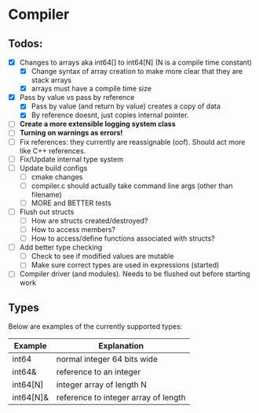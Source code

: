 # Compiler

## Todos:

- [X] Changes to arrays aka int64[] to int64[N] (N is a compile time constant)
    - [X] Change syntax of array creation to make more clear that they are stack arrays
    - [X] arrays must have a compile time size
- [X] Pass by value vs pass by reference
    - [X] Pass by value (and return by value) creates a copy of data
    - [X] By reference doesnt, just copies internal pointer.
- [ ] **Create a more extensible logging system class**
- [ ] **Turning on warnings as errors!**
- [ ] Fix references: they currently are reassignable (oof). Should act more like C++ references.
- [ ] Fix/Update internal type system
- [ ] Update build configs
    - [ ] cmake changes
    - [ ] compiler.c should actually take command line args (other than filename)
    - [ ] MORE and BETTER tests
- [ ] Flush out structs
    - [ ] How are structs created/destroyed?
    - [ ] How to access members?
    - [ ] How to access/define functions associated with structs?
- [ ] Add better type checking
    - [ ] Check to see if modified values are mutable
    - [ ] Make sure correct types are used in expressions (started)
- [ ] Compiler driver (and modules). Needs to be flushed out before starting work

## Types

Below are examples of the currently supported types:

| Example   | Explanation                          |
|-----------|--------------------------------------|
| int64     | normal integer 64 bits wide          |
| int64&    | reference to an integer              |
| int64[N]  | integer array of length N            |
| int64[N]& | reference to integer array of length |


